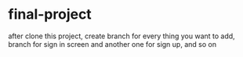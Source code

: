 # final-project

after clone this project, create branch for every thing you want to add, branch for sign in screen and another one for sign up, and so on
